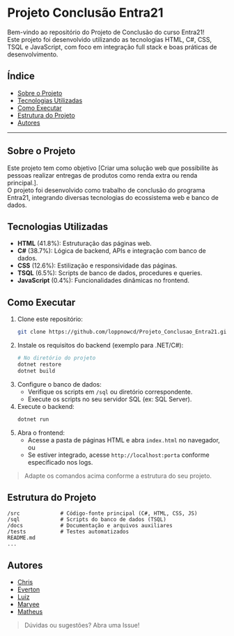 # Projeto Conclusão Entra21

Bem-vindo ao repositório do Projeto de Conclusão do curso Entra21!  
Este projeto foi desenvolvido utilizando as tecnologias HTML, C#, CSS, TSQL e JavaScript, com foco em integração full stack e boas práticas de desenvolvimento.

## Índice

- [Sobre o Projeto](#sobre-o-projeto)
- [Tecnologias Utilizadas](#tecnologias-utilizadas)
- [Como Executar](#como-executar)
- [Estrutura do Projeto](#estrutura-do-projeto)
- [Autores](#autores)

---

## Sobre o Projeto

Este projeto tem como objetivo [Criar uma solução web que possibilite às pessoas realizar entregas de produtos como renda extra ou renda principal.].  
O projeto foi desenvolvido como trabalho de conclusão do programa Entra21, integrando diversas tecnologias do ecossistema web e banco de dados.

## Tecnologias Utilizadas

- **HTML** (41.8%): Estruturação das páginas web.
- **C#** (38.7%): Lógica de backend, APIs e integração com banco de dados.
- **CSS** (12.6%): Estilização e responsividade das páginas.
- **TSQL** (6.5%): Scripts de banco de dados, procedures e queries.
- **JavaScript** (0.4%): Funcionalidades dinâmicas no frontend.

## Como Executar

1. Clone este repositório:
   ```bash
   git clone https://github.com/loppnowcd/Projeto_Conclusao_Entra21.git
   ```
2. Instale os requisitos do backend (exemplo para .NET/C#):
   ```bash
   # No diretório do projeto
   dotnet restore
   dotnet build
   ```
3. Configure o banco de dados:
   - Verifique os scripts em `/sql` ou diretório correspondente.
   - Execute os scripts no seu servidor SQL (ex: SQL Server).
4. Execute o backend:
   ```bash
   dotnet run
   ```
5. Abra o frontend:
   - Acesse a pasta de páginas HTML e abra `index.html` no navegador, ou
   - Se estiver integrado, acesse `http://localhost:porta` conforme especificado nos logs.

> Adapte os comandos acima conforme a estrutura do seu projeto.

## Estrutura do Projeto

```
/src             # Código-fonte principal (C#, HTML, CSS, JS)
/sql             # Scripts do banco de dados (TSQL)
/docs            # Documentação e arquivos auxiliares
/tests           # Testes automatizados
README.md
...
```

## Autores

- [Chris](https://github.com/loppnowcd)
- [Everton](https://github.com/VerttZzz)
- [Luiz](https://github.com/HenriqueLondero)
- [Maryee](https://github.com/Mary3183)
- [Matheus](https://github.com/Matheus-henryke)

> Dúvidas ou sugestões? Abra uma Issue!
